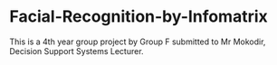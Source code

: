 # Facial-Recognition-by-Infomatrix
This is a 4th year group project by Group F submitted to Mr Mokodir, Decision Support Systems Lecturer.
